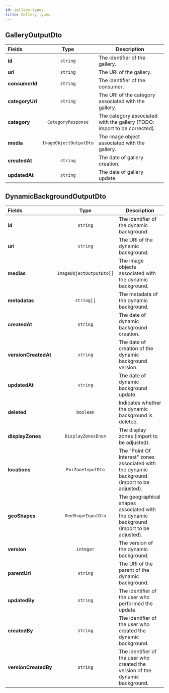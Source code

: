 ```yaml
---
id: gallery-types
title: Gallery types
---
```


## GalleryOutputDto

| Fields          |          Type          | Description                                                              |
| :-------------- | :--------------------: | ------------------------------------------------------------------------ |
| **id**          |        `string`        | The identifier of the gallery.                                           |
| **uri**         |        `string`        | The URI of the gallery.                                                  |
| **consumerId**  |        `string`        | The identifier of the consumer.                                          |
| **categoryUri** |        `string`        | The URI of the category associated with the gallery.                     |
| **category**    |   `CategoryResponse`   | The category associated with the gallery (TODO: import to be corrected). |
| **media**       | `ImageObjectOutputDto` | The image object associated with the gallery.                            |
| **createdAt**   |        `string`        | The date of gallery creation.                                            |
| **updatedAt**   |        `string`        | The date of gallery update.                                              |

## DynamicBackgroundOutputDto

| Fields               |           Type           | Description                                                                                   |
| :------------------- | :----------------------: | --------------------------------------------------------------------------------------------- |
| **id**               |         `string`         | The identifier of the dynamic background.                                                     |
| **uri**              |         `string`         | The URI of the dynamic background.                                                            |
| **medias**           | `ImageObjectOutputDto[]` | The image objects associated with the dynamic background.                                     |
| **metadatas**        |        `string[]`        | The metadata of the dynamic background.                                                       |
| **createdAt**        |         `string`         | The date of dynamic background creation.                                                      |
| **versionCreatedAt** |         `string`         | The date of creation of the dynamic background version.                                       |
| **updatedAt**        |         `string`         | The date of dynamic background update.                                                        |
| **deleted**          |        `boolean`         | Indicates whether the dynamic background is deleted.                                          |
| **displayZones**     |    `DisplayZonesEnum`    | The display zones (import to be adjusted).                                                    |
| **locations**        |    `PoiZoneInputDto`     | The "Point Of Interest" zones associated with the dynamic background (import to be adjusted). |
| **geoShapes**        |    `GeoShapeInputDto`    | The geographical shapes associated with the dynamic background (import to be adjusted).       |
| **version**          |        `integer`         | The version of the dynamic background.                                                        |
| **parentUri**        |         `string`         | The URI of the parent of the dynamic background.                                              |
| **updatedBy**        |         `string`         | The identifier of the user who performed the update.                                          |
| **createdBy**        |         `string`         | The identifier of the user who created the dynamic background.                                |
| **versionCreatedBy** |         `string`         | The identifier of the user who created the version of the dynamic background.                 |
